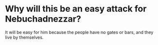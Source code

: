 # Why will this be an easy attack for Nebuchadnezzar?

It will be easy for him because the people have no gates or bars, and they live by themselves.

